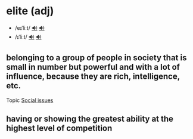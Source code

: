 # elite (adj)

- /eɪˈliːt/ [🔊](https://www.oxfordlearnersdictionaries.com/media/english/uk_pron/e/eli/elite/elite__gb_1.mp3) [🔊](https://www.oxfordlearnersdictionaries.com/media/english/us_pron/e/eli/elite/elite__us_1_rr.mp3)
- /ɪˈliːt/ [🔊](https://www.oxfordlearnersdictionaries.com/media/english/uk_pron/e/eli/elite/elite__gb_2.mp3) [🔊](https://www.oxfordlearnersdictionaries.com/media/english/us_pron/e/eli/elite/elite__us_2_rr.mp3)

## belonging to a group of people in society that is small in number but powerful and with a lot of influence, because they are rich, intelligence, etc.

Topic [Social issues](../topics/social-issues.md#social-issues)

## having or showing the greatest ability at the highest level of competition